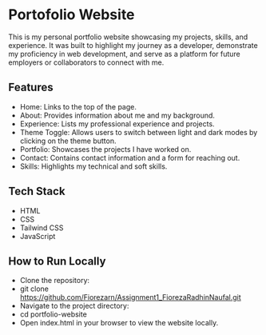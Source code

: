 # Portofolio Website

This is my personal portfolio website showcasing my projects, skills, and experience. It was built to highlight my journey as a developer, demonstrate my proficiency in web development, and serve as a platform for future employers or collaborators to connect with me.

## Features

- Home: Links to the top of the page.
- About: Provides information about me and my background.
- Experience: Lists my professional experience and projects.
- Theme Toggle: Allows users to switch between light and dark modes by clicking on the theme button.
- Portfolio: Showcases the projects I have worked on.
- Contact: Contains contact information and a form for reaching out.
- Skills: Highlights my technical and soft skills.

## Tech Stack

- HTML
- CSS
- Tailwind CSS
- JavaScript

## How to Run Locally

- Clone the repository:
- git clone https://github.com/Fiorezarn/Assignment1_FiorezaRadhinNaufal.git
- Navigate to the project directory:
- cd portfolio-website
- Open index.html in your browser to view the website locally.
